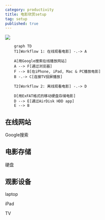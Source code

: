 ```yaml
---
category: productivity
title: 电影欣赏setup
tag: setup
published: true
---
```

![](https://mermaid.ink/svg/eyJjb2RlIjoiICAgIGdyYXBoIFREXG4gICAgVDFbV29ya2Zsb3cgMTog5Zyo57q_6KeC55yL55S15b2xXSAtLi0-IEFcblxuICAgIEFb55SoR29vZ2xl5pCc57Si5Zyo57q_5pKt5pS-572R56uZXVxuICAgIEEgLS0-IEZb6YCa6L-H5rWP6KeI5ZmoXVxuICAgIEYgLS0-IEJb5ZyoaVBob25lLCBpUGFkLCBNYWMgJiBQQ-aSreaUvueUteW9sV1cbiAgICBCIC0uLT4gQ1vov57mjqVUVuaKleWxj-aSreaUvl1cblxuICAgIFQyW1dvcmtmbG93IDI6IOemu-e6v-ingueci-eUteW9sV0gLS4tPiBEXG5cbiAgICBEW-eUqEV4RkFU5qC85byP55qE56e75Yqo56Gs55uY5a2Y5YKo55S15b2xXVxuICAgIEQgLS0-IEVb6YCa6L-HQWlyRGlzayBIREQgYXBwXVxuICAgIEUgLS0-IEIiLCJtZXJtYWlkIjp7InRoZW1lIjoiZGVmYXVsdCJ9LCJ1cGRhdGVFZGl0b3IiOmZhbHNlfQ)

```mermaid
    graph TD
    T1[Workflow 1: 在线观看电影] -.-> A

    A[用Google搜索在线播放网站]
    A --> F[通过浏览器]
    F --> B[在iPhone, iPad, Mac & PC播放电影]
    B -.-> C[连接TV投屏播放]

    T2[Workflow 2: 离线观看电影] -.-> D

    D[用ExFAT格式的移动硬盘存储电影]
    D --> E[通过AirDisk HDD app]
    E --> B 
```

## 在线网站

Google搜索

## 电影存储

硬盘

## 观影设备

laptop

iPad

TV
